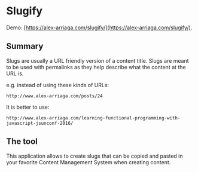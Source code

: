 # Slugify

Demo: [https://alex-arriaga.com/slugify/](https://alex-arriaga.com/slugify/).

## Summary

Slugs are usually a URL friendly version of a content title. 
Slugs are meant to be used with permalinks as they help describe 
what the content at the URL is.

e.g. instead of using these kinds of URLs:

```
http://www.alex-arriaga.com/posts/24
```

It is better to use:
```
http://www.alex-arriaga.com/learning-functional-programming-with-javascript-jsunconf-2016/
```

## The tool

This application allows to create slugs that can be copied and pasted in
your favorite Content Management System when creating content.



